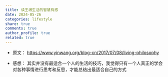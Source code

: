 ```yaml
---
title: 读王垠生活的智慧有感
date: 2024-05-26
categories: lifestyle
share: true
comments: true
author_profile: true
related: true
---
```


- 原文：
https://www.yinwang.org/blog-cn/2017/07/08/living-philosophy

- 感想：
  其实并没有最适合一个人的生活的技巧，我觉得只有一个人真正的学会对各种事情进行思考和反思，才能总结出最适合自己的方式